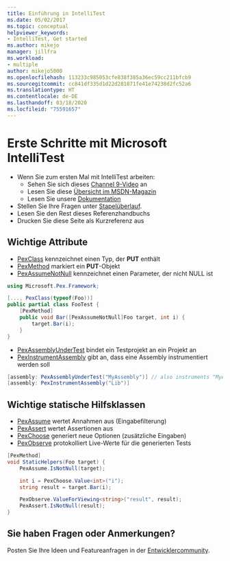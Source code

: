 ```yaml
---
title: Einführung in IntelliTest
ms.date: 05/02/2017
ms.topic: conceptual
helpviewer_keywords:
- IntelliTest, Get started
ms.author: mikejo
manager: jillfra
ms.workload:
- multiple
author: mikejo5000
ms.openlocfilehash: 113233c985053cfe838f385a36ec59cc211bfcb9
ms.sourcegitcommit: cc841df335d1d22d281871fe41e74238d2fc52a6
ms.translationtype: HT
ms.contentlocale: de-DE
ms.lasthandoff: 03/18/2020
ms.locfileid: "75591657"
---
```

# <a name="get-started-with-microsoft-intellitest"></a>Erste Schritte mit Microsoft IntelliTest

* Wenn Sie zum ersten Mal mit IntelliTest arbeiten:
  * Sehen Sie sich dieses [Channel 9-Video](https://channel9.msdn.com/Shows/Visual-Studio-Toolbox/Intellitest) an
  * Lesen Sie diese [Übersicht im MSDN-Magazin](https://msdn.microsoft.com/magazine/dn904672.aspx)
  * Lesen Sie unsere [Dokumentation](../../test/generate-unit-tests-for-your-code-with-intellitest.md)
* Stellen Sie Ihre Fragen unter [Stapelüberlauf](https://stackoverflow.com/questions/tagged/intellitest).
* Lesen Sie den Rest dieses Referenzhandbuchs
* Drucken Sie diese Seite als Kurzreferenz aus

## <a name="important-attributes"></a>Wichtige Attribute

* [PexClass](attribute-glossary.md#pexclass) kennzeichnet einen Typ, der **PUT** enthält
* [PexMethod](attribute-glossary.md#pexmethod) markiert ein **PUT**-Objekt
* [PexAssumeNotNull](attribute-glossary.md#pexassumenotnull) kennzeichnet einen Parameter, der nicht NULL ist

```csharp
using Microsoft.Pex.Framework;

[..., PexClass(typeof(Foo))]
public partial class FooTest {
    [PexMethod]
    public void Bar([PexAssumeNotNull]Foo target, int i) {
        target.Bar(i);
    }
}
```

* [PexAssemblyUnderTest](attribute-glossary.md#pexassemblyundertest) bindet ein Testprojekt an ein Projekt an
* [PexInstrumentAssembly](attribute-glossary.md#pexinstrumentassemblyattribute) gibt an, dass eine Assembly instrumentiert werden soll

```csharp
[assembly: PexAssemblyUnderTest("MyAssembly")] // also instruments "MyAssembly"
[assembly: PexInstrumentAssembly("Lib")]
```

## <a name="helper-classes"></a> Wichtige statische Hilfsklassen

* [PexAssume](static-helper-classes.md#pexassume) wertet Annahmen aus (Eingabefilterung)
* [PexAssert](static-helper-classes.md#pexassert) wertet Assertionen aus
* [PexChoose](static-helper-classes.md#pexchoose) generiert neue Optionen (zusätzliche Eingaben)
* [PexObserve](static-helper-classes.md#pexobserve) protokolliert Live-Werte für die generierten Tests

```csharp
[PexMethod]
void StaticHelpers(Foo target) {
    PexAssume.IsNotNull(target);

    int i = PexChoose.Value<int>("i");
    string result = target.Bar(i);

    PexObserve.ValueForViewing<string>("result", result);
    PexAssert.IsNotNull(result);
}
```

## <a name="got-feedback"></a>Sie haben Fragen oder Anmerkungen?

Posten Sie Ihre Ideen und Featureanfragen in der [Entwicklercommunity](https://developercommunity.visualstudio.com/content/idea/post.html?space=8).
